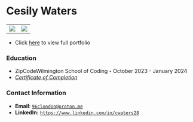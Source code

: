 # Cesily Waters

<table>
   <tr>
      <td>
         <img src="https://github-readme-stats.vercel.app/api?username=CWat96&show_icons=true&theme=dracula">         
      </td>
      <td>
         <img src="https://github-readme-stats.vercel.app/api/top-langs/?username=CWat96&layout=compact&theme=dracula&hide=roff,tsql,c">
      </td>
   </tr>
</table>

<link rel="stylesheet" type="text/css" media="all" href="./assets/css/style.css" />

* Click [here](https://cwat96.github.io/CWat96/) to view full portfolio


### Education
* ZipCodeWilmington School of Coding - October 2023 - January 2024
* _[Certificate of Completion](./bachelors-degree.pdf)_



### Contact Information
* **Email**: [`96clondon@proton.me`](mailto:96clondon@proton.me)
* **LinkedIn:** [`https://www.linkedin.com/in/cwaters28`](https://www.linkedin.com/in/cwaters28/)